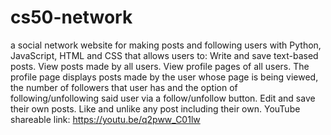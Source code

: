 # cs50-network

a social network website for making posts and following users with Python, JavaScript, HTML and CSS that allows users to:
Write and save text-based posts.
View posts made by all users.
View profile pages of all users. The profile page displays posts made by the user whose page is being viewed, the number of followers that user has and the option of following/unfollowing said user via a follow/unfollow button.
Edit and save their own posts. 
Like and unlike any post including their own.
YouTube shareable link: https://youtu.be/q2pww_C01lw
